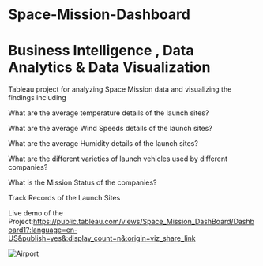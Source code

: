 #  Space-Mission-Dashboard  
# Business Intelligence , Data Analytics & Data Visualization

Tableau project for analyzing Space Mission data and visualizing the findings including  

What are the average temperature details of the launch sites?

What are the average Wind Speeds details of the launch sites?

What are the average Humidity details of the launch sites?

What are the different varieties of launch vehicles used by different companies?

What is the Mission Status of the companies?

Track Records of the Launch Sites

Live demo of the Project:https://public.tableau.com/views/Space_Mission_DashBoard/Dashboard1?:language=en-US&publish=yes&:display_count=n&:origin=viz_share_link 


![Airport](https://user-images.githubusercontent.com/115211038/201465747-547d9906-5eea-47ce-a77f-0c687c9d27a7.PNG)
